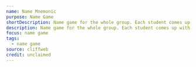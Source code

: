 ```yaml
---
name: Name Mnemonic
purpose: Name Game
shortDescription: Name game for the whole group. Each student comes up with a mnemonic and action for their name, EG "Silly Sara!" (waggle fingers).
description: Name game for the whole group. Each student comes up with a mnemonic and action for their name, EG "Silly Sara!" (waggle fingers). Now the whole group repeats and so on around the circle.
focus: name game
tags:
  - name game
source: cliffweb
credit: unclaimed
---
```

